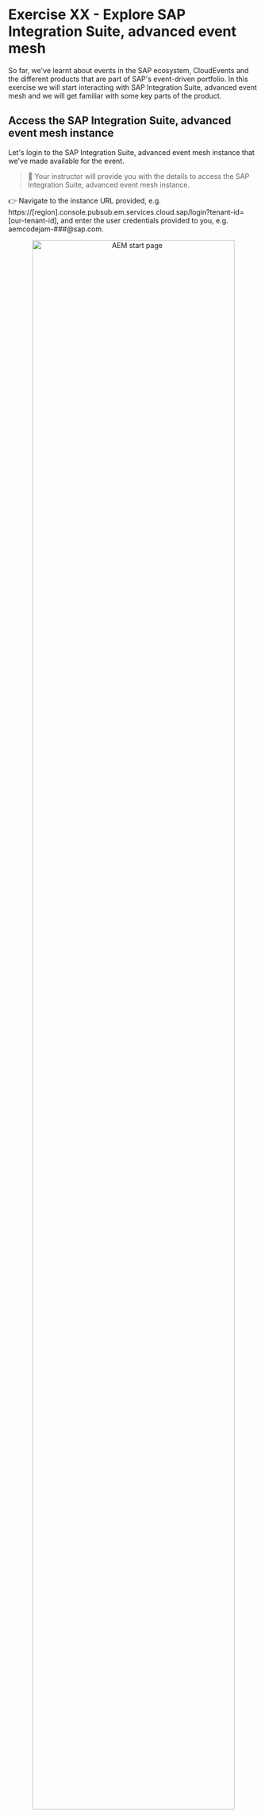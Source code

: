# Exercise XX - Explore SAP Integration Suite, advanced event mesh

So far, we've learnt about events in the SAP ecosystem, CloudEvents and the different products that are part of SAP's event-driven portfolio. In this exercise we will start interacting with SAP Integration Suite, advanced event mesh and we will get familiar with some key parts of the product.

## Access the SAP Integration Suite, advanced event mesh instance

Let's login to the SAP Integration Suite, advanced event mesh instance that we've made available for the event.
> 🔐 Your instructor will provide you with the details to access the SAP Integration Suite, advanced event mesh instance.

👉 Navigate to the instance URL provided, e.g. https://[region].console.pubsub.em.services.cloud.sap/login?tenant-id=[our-tenant-id], and enter the user credentials provided to you, e.g. aemcodejam-###@sap.com.

<p align = "center">
    <img alt="AEM start page" src="assets/aem-start-page.png" width="90%"/><br/>
    <i>AEM start page</i>
</p>

<!-- TBA: Highlight the different sections of the start page -->

The start page is divided in three sections:
- Event Streaming: Here we can access the cluster and mesh managers, through which we can manage the event brokers and event meshes in our instance.
    
- Event Management: The different event management services are available here. For example, the Event Portal, through which we can create, design, share, and manage various aspects of your EDA based on event brokers or other streaming technologies.
- Event Insights: SAP Integration Suite, advanced event mesh has dashboards and visualizations available out of the out-of-the-box. Through here we are able to monitor the event brokers deployed.

## Mission Control

In Mission Control, is where we manage the event brokers, event meshes and monitor the health of our SAP Integration Suite, advanced event mesh instance.

Mission control is divided into two sections:
- Cluster Manager: Here we can find the event broker services available in our instance. Through here we can also create, configure and delete event brokers.

    👉 Navigate to Mission Control > Cluster Manager and view the event broker services available

    [TBA: Gif with animation]

- Mesh Manager: In Mesh manager we can create and manage our event meshes. An event mesh is composed of multiple event brokers that can span different data centers. Note: An event broker can only belong to a single mesh.

    👉 Navigate to Mission Control > Mesh Manager and view the event mesh available

    <p align = "center">
        <img alt="Mesh Manager" src="assets/mesh-manager.png" width="90%"/><br/>
        <i>Mesh Manager</i>
    </p>

### Event Broker services

The event broker service is the main object that we interact with in AEM. It is the service that provides the messaging capabilities to our client applications. An event broker service can be created in different cloud provider, be deployed to different regions, be part of a cluster and also be part of a mesh.

In our case we have four event brokers:
- AMER-USEast-Broker
- APJ-IN-Broker
- EU-North-Broker
- EU-FR-DevBroker

We will not be creating an event broker service in this exercise, but we will be interacting with the existing ones. Creating an event broker service is quite simple, you just need to provide a name, a region and the service type (service class). In order to select the right service class, you need to know and understand the requirements of your client applications, e.g. number of client application connecting simultaneously, maximum throughput, number of queues required, and type of traffic exchanged between client applications.

> To learn more about how to choose the right service class, visit the [documentation](https://help.pubsub.em.services.cloud.sap/Cloud/ght_pick_service_type.htm).

The animation below shows how to create an event broker service.

<!-- TBA: Convert video to gif create-event-broker-service -->

Now, let's explore an event broker service available in our instance.

👉 Navigate to Mission Control > Cluster Manager, go to the `EU-North-Broker` event broker service. You will land in the Status tab of the service. Get familiar with the information available.

<p align = "center">
    <img alt="Event broker information" src="assets/event-broker-information.png" width="90%"/><br/>
    <i>Event broker information</i>
</p>

<!-- TODO: Highlight the tabs and remove sensitive data -->

In the ***Status*** tab, we will be able to get an overall status of the event broker service, know the number of active connections, the number of queues used, the state of the service, its version, when was it created, who created it, if it is part of a high availability group. Also, if this event broker service is part of a mesh. See screenshot above

👉 In  the `EU-North-Broker` event broker service, go to the ***Connect*** tab of the event broker service.

In the ***Connect*** tab, we can see the connection details available for the event broker service depending on the protocol we want to use, e.g. the host, the port, the username and password to connect to the event broker service. Depending on the protocol we use to connect, sometimes we might also need to provide Message VPN details, this is also included here. 

<p align = "center">
    <img alt="Event Broker - Connect" src="assets/event-broker-connect.png" width="90%"/><br/>
    <i>Event Broker - Connect</i>
</p>

<!-- TODO: Remove sensitive info -->

👉 In the `EU-North-Broker` event broker service, go to the ***Manage*** tab of the event broker service.

In the ***Manage*** tab, we can access the event broker service manager. From here we can quickly access the clients, queues, access control and bridge of our event broker and also see the different management tools available.

<p align = "center">
    <img alt="Event Broker - Manage" src="assets/event-broker-manage.png" width="50%"/><br/>
    <i>Event Broker - Manage</i>
</p>

<!-- TODO: Highlight the OpenBroker Manager and the different sections -->

> 💡 An idea.... once we start connecting to an event broker, remember to visit the Clients section of an event broker to see the clients connected and its details, e.g. the username and protocol they are using to connect. 

👉 In the `EU-North-Broker` event broker service, go to the ***Monitoring*** tab of the event broker service.

In the ***Monitoring*** tab, we will be able to get a summary of the messages exchanged via our event broker. 

<p align = "center">
    <img alt="Event Broker - Monitoring" src="assets/event-broker-monitoring.png" width="90%"/><br/>
    <i>Event Broker - Monitoring</i>
</p>

👉 In the `EU-North-Broker` event broker service, go to the ***Configuration*** tab of the event broker service.

In the ***Configuration*** tab, we can see the service type (service class), the cloud provider and region where it is deployed, the upper limits of the event broker service, e.g. the maximum number of client connections, the maximum number of queues possible, the messaging storage and the maximum number of queue messages.

<p align = "center">
    <img alt="Event Broker - Configuration" src="assets/event-broker-configuration.png" width="90%"/><br/>
    <i>Event Broker - Configuration</i>
</p>

<!-- TODO: Crop image -->

👉 In the `EU-North-Broker` event broker service, go to the ***Try Me!*** tab of the event broker service.

And last but certainly not least.... the ***Try Me*** tab. From here, you can see some event broker service metrics, e.g. the number of active connections, Guaranteed Messaging endpoints, and network usage. Most importantly, we will be able to easily interact with the event broker service via the CodePen projects embedded in the web page. Through them, we can connect to the event broker, publish messages to it and also consume messages sent to topics. This is a great way to quickly test the event broker service and exchange simple messages.

<p align = "center">
    <img alt="Event Broker - Try Me!" src="assets/event-broker-try-me.png" width="90%"/><br/>
    <i>Event Broker - Try Me!</i>
</p>

Just as a quick test, let's use the CodePen projects section to quickly establish a connection and exchange a message. 

👉 In the ***Try Me!*** tab, follow the instructions below:
- On the `Publisher` side, connect to the event broker service by clicking the `Connect` button.
- On the `Subscriber` side, connect to the event broker service by clicking the `Connect` button.
  - After establishing the connection, subscribe to the topic `try-me` by clicking the `Subscribe` button.
- Back on the `Publisher` side, publish a message to the topic `try-me` by clicking the `Publish` button.
  - By default, the message is in binary mode, you can change it to text mode by selecting the `text` radio button. Publish the message again.
-  Check the message being consumed on the `Subscriber` side.

<!-- TODO: Convert video to gif create-event-mesh -->

<p align = "center">
    <img alt="Try Me! - Message exchange" src="assets/try-me-exchange-messages.png" width="90%"/><br/>
    <i>Try Me! - Message exchange</i>
</p>

> We will dive deeper into the message exchange in the next exercise.

#### Event broker service as part of Cluster

When creating an event broker service we can specify a Dynamic Messaging Routing (DMR) cluster name (this is an advanced option). If we don't set it it will create a new DMR cluster name for us. By setting a DMR cluster name we tell our new event broker to be aware of other event brokers part of the same cluster and set up DMR internal links between them. DMR is the technology that allows seamless exchange of messages between connected event brokers. We will dive deeper into what DMR is in a later exercise.

In essence, every event broker service is part of a cluster, even if the cluster only has one event broker service. Communication between event broker services in the same cluster is done through DMR and if we need to exchange messages between event broker services in different clusters, we need to set up an event mesh or we can set up a Message VPN bridge. We will explore this further in the next exercises.

### Event Meshes
As we learned in the previous section, an event mesh is composed of multiple event brokers that can span different regions, and data centers. An event broker can only belong to a single mesh and the communication between event broker services in a mesh is powered by DMR.

In our case, we have one mesh (`EDI CodeJam`) composed of three event broker services. Note that not all event broker services need to be part of a mesh, e.g. EU-FR-DevBroker doesn't belong to a mesh, it is a "standalone" broker.

We will not be creating an event mesh in this exercise, but we will be interacting with the existing `EDI CodeJam` mesh. Creating an event mesh is quite simple, you just need to provide a name, select the event broker services that will be part of the mesh and specify the links between the event broker services.

The animation below shows how to create an event mesh.

<!-- TODO: Convert video to gif create-event-mesh -->

👉 Navigate to the Mesh Manager, go to the EDI CodeJam event mesh and **VIEW** the information available.

You will see the event broker services that are part of the mesh, the last time that there was a sync and the status of all the links. From here you will also be able to run a mesh health check.

## Insights

Insights provides us with a centralised place where we can monitor various aspects of the AEM instance:
- Resource usage
- Event mesh health
- Message flow
- High-Availability (HA) status
- Queue, topic endpoint, RDP, and bridge health
- Message spool utilization
- Capacity utilization

👉 Navigate to Event Insights > Insights and view the insights of our AEM instance.

<p align = "center">
    <img alt="Event Insights screen" src="assets/event-insights.png" width="90%"/><br/>
    <i>Event Insights screen</i>
</p>

From here, you will also be able to access dashboards available in Datadog if [Insights advanced monitoring has been enabled](https://help.pubsub.em.services.cloud.sap/Cloud/Insights/Advanced-Monitoring/access-datadog.htm). We will not cover it in this CodeJam but you can learn more about it in the [documentation](https://help.pubsub.em.services.cloud.sap/Cloud/Insights/Advanced-Monitoring/using-dashboards.htm). One thing to highlight here is that if you already use Datadog, it will be possible to [forward the Insights data](https://help.pubsub.em.services.cloud.sap/Cloud/Insights/insights_data_forwarding.htm) to your own Datadog account.

> 💡 An idea.... once we start exchanging messages in SAP Integration Suite, advanced event mesh, remember to visit the Insights section so that you can see how the number of messages

## Summary

In this exercise, we explored the SAP Integration Suite, advanced event mesh instance that we have available for the event. We navigated through the different sections of the start page, the Cluster Manager, the Event Broker services, the Mesh Manager and the Insights section. We also exchanged our first messages through the `Try Me!` functionality available in our event broker service.

## Further Study

* [Create Event Broker services](https://help.pubsub.em.services.cloud.sap/Cloud/create-service.htm)
* [Choosing the Right Service Class for Your Event Broker Service](https://help.pubsub.em.services.cloud.sap/Cloud/ght_pick_service_type.htm)
* [Creating an Event Mesh](https://help.pubsub.em.services.cloud.sap/Cloud/Event-Mesh/ght_event_mesh.htm)
* [DMR or a Message VPN Bridge?](https://help.pubsub.em.services.cloud.sap/Features/DMR/DMR-Overview.htm#dmr-or-vpn-bridge) 
* [Insights Advanced Monitoring](https://help.pubsub.em.services.cloud.sap/Cloud/Insights/Advanced-Monitoring/using-dashboards.htm)

---

If you finish earlier than your fellow participants, you might like to ponder these questions. There isn't always a single correct answer and there are no prizes - they're just to give you something else to think about.

1. 
2. 

## Next

Continue to 👉 [Exercise 03 - ....](../03-/README.md)

